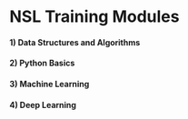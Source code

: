 # NSL Training Modules



#### 1) Data Structures and Algorithms
#### 2) Python Basics
#### 3) Machine Learning
#### 4) Deep Learning
